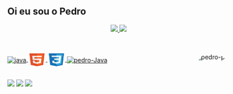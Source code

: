 
## Oi eu sou o Pedro
<!--
perfil
-->

<div align="center">
  <a href="https://github.com/PedroDev31">
  <img height="150em" src="https://github-readme-stats.vercel.app/api?username=PedroDev31&show_icons=true&theme=dark&include_all_commits=true&count_private=true"/>
  <img height="150em" src="https://github-readme-stats.vercel.app/api/top-langs/?username=PedroDev31&layout=compact&langs_count=7&theme=dark"/>
</div>

##
<!--
icones
-->
<div style="display: inline_block"><br>
   <img align="center" alt="java" height="30" width="40" src="https://cdn.jsdelivr.net/gh/devicons/devicon/icons/c/c-original.svg">
  <img align="center" alt="pedro-html" height="30" width="40" src="https://raw.githubusercontent.com/devicons/devicon/master/icons/html5/html5-original.svg">
  <img align="center" alt="pedro-css" height="30" width="40" src="https://raw.githubusercontent.com/devicons/devicon/master/icons/css3/css3-original.svg">
  <img align="center" alt="pedro-Java" height="30" width="40" src="https://cdn.jsdelivr.net/gh/devicons/devicon/icons/java/java-original.svg">
  <img align="right" alt="pedro-pic" height="150" style="border-radius:50px;" src="https://o.remove.bg/downloads/f00b33db-601c-406e-ac60-aa46642eb3c0/image-removebg-preview.png">
 
</div>

##

<div>

<a href="https://discordapp.com/users/5784" target="_blank">
<img src="https://img.shields.io/badge/Discord-7289DA?style=for-the-badge&logo=discord&logoColor=white" target="_blank"></a>
<a href="https://br.linkedin.com" target="_blank">
<img src="https://img.shields.io/badge/LinkedIn-0077B5?style=for-the-badge&logo=linkedin&logoColor=white"></a>
<a href="https://stackoverflow.com" target="_blank">
<img src="https://aleen42.github.io/badges/src/stackoverflow.svg" target="_blank"></a>




</div>





  
<!--

<a href="https://www.youtube.com/channel/UC_-uuuZbY0AAt9CViNzvc-Q" target="_blank">
<img src="https://img.shields.io/badge/Gmail-D14836?style=for-the-badge&logo=gmail&logoColor=white" target="_blank"></a>
 <a href="https://instagram.com/rafaballerini" target="_blank"><img src="https://aleen42.github.io/badges/src/stackoverflow.svg" target="_blank"></a>

https://img.shields.io/badge/Gmail-D14836?style=for-the-badge&logo=gmail&logoColor=white

- 🔭 I’m currently working on ...
- 🌱 I’m currently learning ...
- 👯 I’m looking to collaborate on ...
- 🤔 I’m looking for help with java
- 📫 How to reach me: pedro.miguel.jordao@gmail.com
-->
